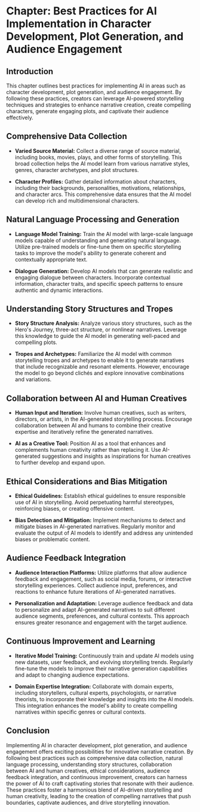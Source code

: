 Chapter: Best Practices for AI Implementation in Character Development, Plot Generation, and Audience Engagement
================================================================================================================

Introduction
------------

This chapter outlines best practices for implementing AI in areas such as character development, plot generation, and audience engagement. By following these practices, creators can leverage AI-powered storytelling techniques and strategies to enhance narrative creation, create compelling characters, generate engaging plots, and captivate their audience effectively.

Comprehensive Data Collection
-----------------------------

* **Varied Source Material:** Collect a diverse range of source material, including books, movies, plays, and other forms of storytelling. This broad collection helps the AI model learn from various narrative styles, genres, character archetypes, and plot structures.

* **Character Profiles:** Gather detailed information about characters, including their backgrounds, personalities, motivations, relationships, and character arcs. This comprehensive data ensures that the AI model can develop rich and multidimensional characters.

Natural Language Processing and Generation
------------------------------------------

* **Language Model Training:** Train the AI model with large-scale language models capable of understanding and generating natural language. Utilize pre-trained models or fine-tune them on specific storytelling tasks to improve the model's ability to generate coherent and contextually appropriate text.

* **Dialogue Generation:** Develop AI models that can generate realistic and engaging dialogue between characters. Incorporate contextual information, character traits, and specific speech patterns to ensure authentic and dynamic interactions.

Understanding Story Structures and Tropes
-----------------------------------------

* **Story Structure Analysis:** Analyze various story structures, such as the Hero's Journey, three-act structure, or nonlinear narratives. Leverage this knowledge to guide the AI model in generating well-paced and compelling plots.

* **Tropes and Archetypes:** Familiarize the AI model with common storytelling tropes and archetypes to enable it to generate narratives that include recognizable and resonant elements. However, encourage the model to go beyond clichés and explore innovative combinations and variations.

Collaboration between AI and Human Creatives
--------------------------------------------

* **Human Input and Iteration:** Involve human creatives, such as writers, directors, or artists, in the AI-generated storytelling process. Encourage collaboration between AI and humans to combine their creative expertise and iteratively refine the generated narratives.

* **AI as a Creative Tool:** Position AI as a tool that enhances and complements human creativity rather than replacing it. Use AI-generated suggestions and insights as inspirations for human creatives to further develop and expand upon.

Ethical Considerations and Bias Mitigation
------------------------------------------

* **Ethical Guidelines:** Establish ethical guidelines to ensure responsible use of AI in storytelling. Avoid perpetuating harmful stereotypes, reinforcing biases, or creating offensive content.

* **Bias Detection and Mitigation:** Implement mechanisms to detect and mitigate biases in AI-generated narratives. Regularly monitor and evaluate the output of AI models to identify and address any unintended biases or problematic content.

Audience Feedback Integration
-----------------------------

* **Audience Interaction Platforms:** Utilize platforms that allow audience feedback and engagement, such as social media, forums, or interactive storytelling experiences. Collect audience input, preferences, and reactions to enhance future iterations of AI-generated narratives.

* **Personalization and Adaptation:** Leverage audience feedback and data to personalize and adapt AI-generated narratives to suit different audience segments, preferences, and cultural contexts. This approach ensures greater resonance and engagement with the target audience.

Continuous Improvement and Learning
-----------------------------------

* **Iterative Model Training:** Continuously train and update AI models using new datasets, user feedback, and evolving storytelling trends. Regularly fine-tune the models to improve their narrative generation capabilities and adapt to changing audience expectations.

* **Domain Expertise Integration:** Collaborate with domain experts, including storytellers, cultural experts, psychologists, or narrative theorists, to incorporate their knowledge and insights into the AI models. This integration enhances the model's ability to create compelling narratives within specific genres or cultural contexts.

Conclusion
----------

Implementing AI in character development, plot generation, and audience engagement offers exciting possibilities for innovative narrative creation. By following best practices such as comprehensive data collection, natural language processing, understanding story structures, collaboration between AI and human creatives, ethical considerations, audience feedback integration, and continuous improvement, creators can harness the power of AI to craft captivating stories that resonate with their audience. These practices foster a harmonious blend of AI-driven storytelling and human creativity, leading to the creation of compelling narratives that push boundaries, captivate audiences, and drive storytelling innovation.
